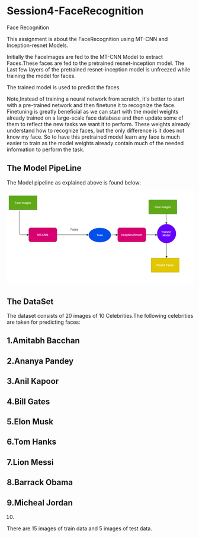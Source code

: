 # Session4-FaceRecognition
Face Recognition

This assignment is about the FaceRecognition using MT-CNN and Inception-resnet Models.

Initially the FaceImages are fed to the MT-CNN Model to extract Faces.These faces are fed to the pretrained resnet-inception model.
The Last few layers of the pretrained resnet-inception model is unfreezed while training the model for faces.

The trained model is used to predict the faces.

Note,Instead of training a neural network from scratch, it's better to start with a pre-trained network and then finetune it to recognize the face. 
Finetuning is greatly beneficial as we can start with the model weights already trained on a large-scale face database and then update 
some of them to reflect the new tasks we want it to perform. 
These weights already understand how to recognize faces, but the only difference is it does not know my face. 
So to have this pretrained model learn any face is much easier to train as the model weights already contain much of the 
needed information to perform the task.


## The Model PipeLine

The Model pipeline as explained above is found below:


![](https://github.com/EVA4Phase2Work/Session4-FaceRecognition/blob/master/ModelPipeline.gif)


## The DataSet

The dataset consists of 20 images of  10 Celebrities.The following celebrities are taken for predicting faces:

## 1.Amitabh Bacchan
## 2.Ananya Pandey
## 3.Anil Kapoor
## 4.Bill Gates
## 5.Elon Musk
## 6.Tom Hanks
## 7.Lion Messi
## 8.Barrack Obama
## 9.Micheal Jordan
10.

There are 15 images of train data and 5 images of test data.


